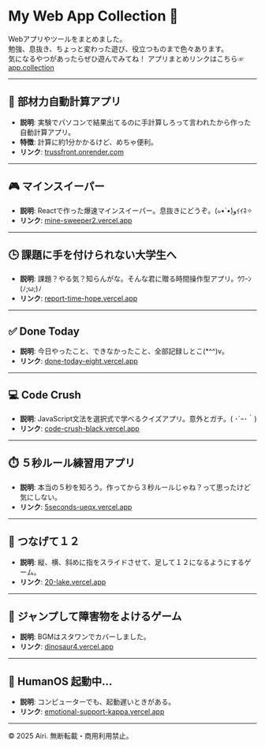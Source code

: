 # My Web App Collection 🚀

Webアプリやツールをまとめました。  
勉強、息抜き、ちょっと変わった遊び、役立つものまで色々あります。  
気になるやつがあったらぜひ遊んでみてね！
アプリまとめリンクはこちら☞[app.collection](https://bug-hell.vercel.app/)

---

## 🎯 部材力自動計算アプリ

- **説明**: 実験でパソコンで結果出てるのに手計算しろって言われたから作った自動計算アプリ。  
- **特徴**: 計算に約1分かかるけど、めちゃ便利。  
- **リンク**: [trussfront.onrender.com](https://trussfront.onrender.com/)

---

## 🎮 マインスイーパー

- **説明**: Reactで作った爆速マインスイーパー。息抜きにどうぞ。(๑•̀ •́)وｲｲﾈ✧  
- **リンク**: [mine-sweeper2.vercel.app](https://mine-sweeper2.vercel.app/)

---

## 🕒 課題に手を付けられない大学生へ

- **説明**: 課題？やる気？知らんがな。そんな君に贈る時間操作型アプリ。ｳﾜｰﾝ(ﾉ;ω;)ﾉ  
- **リンク**: [report-time-hope.vercel.app](https://report-time-hope.vercel.app/)

---

## ✅ Done Today

- **説明**: 今日やったこと、できなかったこと、全部記録しとこ(*^^)v。  
- **リンク**: [done-today-eight.vercel.app](https://done-today-eight.vercel.app/)

---

## 💻 Code Crush

- **説明**: JavaScript文法を選択式で学べるクイズアプリ。意外とガチ。( ･´ｰ･｀)  
- **リンク**: [code-crush-black.vercel.app](https://code-crush-black.vercel.app/)

---

## ⏱️ ５秒ルール練習用アプリ

- **説明**: 本当の５秒を知ろう。作ってから３秒ルールじゃね？って思ったけど気にしない。  
- **リンク**: [5seconds-ueqx.vercel.app](https://5seconds-ueqx.vercel.app)

---

## 🔢 つなげて１２

- **説明**: 縦、横、斜めに指をスライドさせて、足して１２になるようにするゲーム。  
- **リンク**: [20-lake.vercel.app](https://20-lake.vercel.app/)

---

## 🦖 ジャンプして障害物をよけるゲーム

- **説明**: BGMはスタワンでカバーしました。  
- **リンク**: [dinosaur4.vercel.app](https://dinosaur4.vercel.app/)

---

## 🤖 HumanOS 起動中...

- **説明**: コンピューターでも、起動遅いときがある。  
- **リンク**: [emotional-support-kappa.vercel.app](https://emotional-support-kappa.vercel.app/)

---

© 2025 Airi. 無断転載・商用利用禁止。
